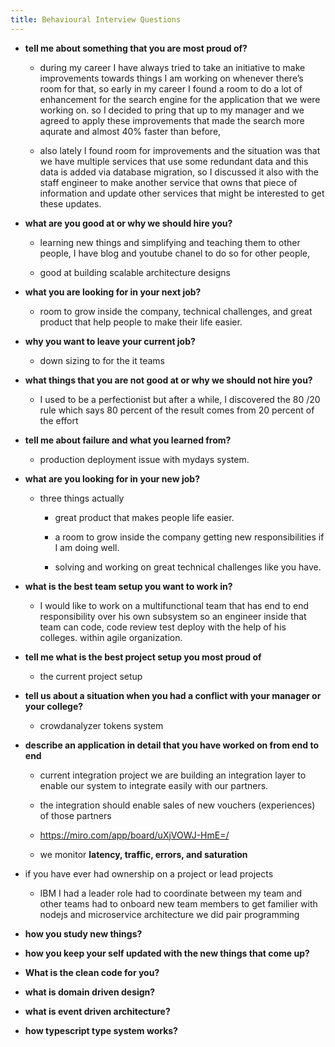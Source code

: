 ```yaml
---
title: Behavioural Interview Questions
---
```


- **tell me about something that you are most proud of?**
	 - during my career I have always tried to take an initiative to make improvements towards things I am working on whenever there’s room for that, so early in my career I found a room to do a lot of enhancement for the search engine for the application that we were working on. so I decided to pring that up to my manager and we agreed to apply these improvements that made the search more aqurate and almost 40% faster than before,

	 - also lately I found room for improvements and the situation was that we have multiple services that use some redundant data and this data is added via database migration, so I discussed it also with the staff engineer to make another service that owns that piece of information and update other services that might be interested to get these updates.

- **what are you good at or why we should hire you?**
	 - learning new things and simplifying and teaching them to other people, I have blog and youtube chanel to do so for other people,

	 - good at building scalable architecture designs

- **what you are looking for in your next job?**
	 - room to grow inside the company, technical challenges, and great product that help people to make their life easier.

- **why you want to leave your current job?**
	 - down sizing to for the it teams 

- **what things that you are not good at or why we should not hire you?**
	 - I used to be a perfectionist but after a while, I discovered the 80 /20 rule which says 80 percent of the result comes from 20 percent of the effort 

- **tell me about failure and what you learned from?**
	 - production deployment issue with mydays system.

- **what are you looking for in your new job?**
	 - three things actually
		 - great product that makes people life easier.

		 - a room to grow inside the company getting new responsibilities if I am doing well.

		 - solving and working on great technical challenges like you have.

- **what is the best team setup you want to work in?**
	 - I would like to work on a multifunctional team that has end to end responsibility over his own subsystem so an engineer inside that team can code, code review test deploy with the help of his colleges. within agile organization.

- **tell me what is the best project setup you most proud of**
	 - the current project setup

- **tell us about a situation when you had a conflict with your manager or your college?**
	 - crowdanalyzer tokens system

- **describe an application in detail that you have worked on from end to end**
	 - current integration project we are building an integration layer to enable our system to integrate easily with our partners. 

	 - the integration should enable sales of new vouchers (experiences) of those partners

	 - https://miro.com/app/board/uXjVOWJ-HmE=/

	 - we monitor **latency, traffic, errors, and saturation**

- if you have ever had ownership on a project or lead projects
	 - IBM I had a leader role had to coordinate between my team and other teams had to onboard new team members to get familier with nodejs and microservice architecture we did pair programming 

- **how you study new things?**

- **how you keep your self updated with the new things that come up?**

- **What is the clean code for you?**

- **what is domain driven design?**

- **what is event driven architecture?**

- **how typescript type system works?**
